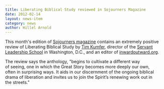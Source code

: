```yaml
---
title: Liberating Biblical Study reviewed in Sojourners Magazine
date: 2012-02-14
layout: news-item
category: news
author: Hillel Arnold
---
```

This month's edition of [Sojourners magazine](http://sojo.net/magazine) contains an extremely positive review of Liberating Biblical Study by [Tim Kumfer](http://timkumfer.wordpress.com/), director of the [Servant Leadership School](http://slschool.org/programs/servant-leadership-school.html) in Washington, D.C., and an editor of [inwardoutward.org](http://inwardoutward.org/).

The review says the anthology, "begins to cultivate a different way of seeing, one in which the Great Story becomes more deeply our own, often in surprising ways. It aids in our discernment of the ongoing biblical drama of liberation and invites us to join the Spirit’s renewing work out in the streets."

